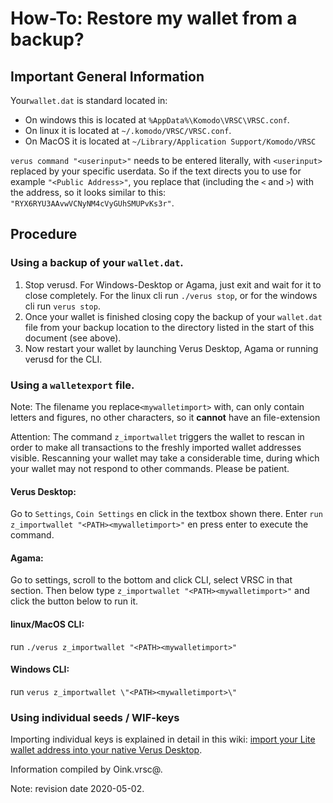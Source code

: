 # How-To: Restore my wallet from a backup?

## Important General Information

Your`wallet.dat` is standard located in:

 * On windows this is located at `%AppData%\Komodo\VRSC\VRSC.conf`.
 * On linux it is located at `~/.komodo/VRSC/VRSC.conf`.
 * On MacOS it is located at `~/Library/Application Support/Komodo/VRSC`

`verus command "<userinput>"` needs to be entered literally, with `<userinput>` replaced by your specific userdata. So if the text directs you to use for example `"<Public Address>"`, you replace that (including the `<` and `>`) with the address,
so it looks similar to this: `"RYX6RYU3AAvwVCNyNM4cVyGUhSMUPvKs3r"`.


## Procedure
### Using a backup of your `wallet.dat`.

1. Stop verusd. For Windows-Desktop or Agama, just exit and wait for it to close completely. For the linux cli run `./verus stop`, or for the windows cli run `verus stop`.
2. Once your wallet is finished closing copy the backup of your `wallet.dat` file from your backup location to the directory listed in the start of this document (see above).
3. Now restart your wallet by launching Verus Desktop, Agama or running verusd for the CLI.

### Using a `walletexport` file.

Note: The filename you replace`<mywalletimport>` with, can only contain letters and figures, no other characters, so it **cannot** have an file-extension

Attention: The command `z_importwallet` triggers the wallet to rescan in order to make all transactions to the freshly imported wallet addresses visible.
Rescanning your wallet may take a considerable time, during which your wallet may not respond to other commands. Please be patient.

#### Verus Desktop:
   Go to `Settings`, `Coin Settings` en click in the textbox shown there.
   Enter `run z_importwallet "<PATH><mywalletimport>"` en press enter to execute the command.
#### Agama:
   Go to settings, scroll to the bottom and click CLI, select VRSC in that section.
   Then below type `z_importwallet "<PATH><mywalletimport>"` and click the button below to run it.
#### linux/MacOS CLI:
   run `./verus z_importwallet "<PATH><mywalletimport>"`
#### Windows CLI:
   run `verus z_importwallet \"<PATH><mywalletimport>\"`

### Using individual seeds / WIF-keys
Importing individual keys is explained in detail in this wiki: [import your Lite wallet address into your native Verus Desktop](#!how-to/how-to_convert-seed-to-wif.md).

Information compiled by Oink.vrsc@.

Note: revision date 2020-05-02.
